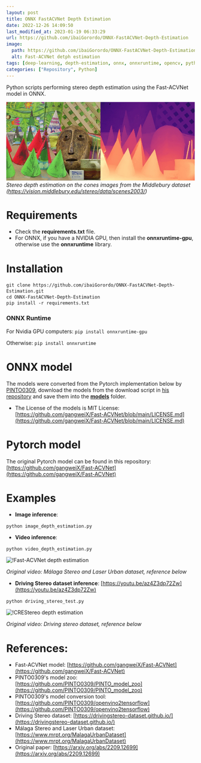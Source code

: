 ```yaml
---
layout: post
title: ONNX FastACVNet Depth Estimation
date: 2022-12-26 14:09:50 
last_modified_at: 2023-01-19 06:33:29 
url: https://github.com/ibaiGorordo/ONNX-FastACVNet-Depth-Estimation
image:
  path: https://github.com/ibaiGorordo/ONNX-FastACVNet-Depth-Estimation/raw/main/doc/img/out.jpg
  alt: Fast-ACVNet detph estimation
tags: [deep-learning, depth-estimation, onnx, onnxruntime, opencv, python, stereo-depth-estimation, stereo-matching, stereo-vision]
categories: ["Repository", Python]
---
```

 Python scripts performing stereo depth estimation using the Fast-ACVNet model in ONNX.
 
![!Fast-ACVNet detph estimation](https://github.com/ibaiGorordo/ONNX-FastACVNet-Depth-Estimation/raw/main/doc/img/out.jpg)
*Stereo depth estimation on the cones images from the Middlebury dataset (https://vision.middlebury.edu/stereo/data/scenes2003/)*

# Requirements

 * Check the **requirements.txt** file.
 * For ONNX, if you have a NVIDIA GPU, then install the **onnxruntime-gpu**, otherwise use the **onnxruntime** library.

# Installation
```
git clone https://github.com/ibaiGorordo/ONNX-FastACVNet-Depth-Estimation.git
cd ONNX-FastACVNet-Depth-Estimation
pip install -r requirements.txt
```
### ONNX Runtime
For Nvidia GPU computers:
`pip install onnxruntime-gpu`

Otherwise:
`pip install onnxruntime`

# ONNX model
The models were converted from the Pytorch implementation below by [PINTO0309](https://github.com/PINTO0309), download the models from the download script in [his repository](https://github.com/PINTO0309/PINTO_model_zoo/tree/main/338_Fast-ACVNet) and save them into the **[models](https://github.com/ibaiGorordo/ONNX-FastACVNet-Depth-Estimation/tree/main/models)** folder. 
- The License of the models is MIT License: [https://github.com/gangweiX/Fast-ACVNet/blob/main/LICENSE.md](https://github.com/gangweiX/Fast-ACVNet/blob/main/LICENSE.md)

# Pytorch model
The original Pytorch model can be found in this repository: [https://github.com/gangweiX/Fast-ACVNet](https://github.com/gangweiX/Fast-ACVNet)
 
# Examples

 * **Image inference**:
 ```
 python image_depth_estimation.py
 ```

 * **Video inference**:
 ```
 python video_depth_estimation.py
 ```
 ![!Fast-ACVNet depth estimation](https://github.com/ibaiGorordo/ONNX-FastACVNet-Depth-Estimation/raw/main/doc/img/fastacvnet_malaga_urban.gif)
 
 *Original video: Málaga Stereo and Laser Urban dataset, reference below*

 * **Driving Stereo dataset inference**: [https://youtu.be/az4Z3dp72Zw](https://youtu.be/az4Z3dp72Zw)
 ```
 python driving_stereo_test.py
 ```
 ![!CREStereo depth estimation](https://github.com/ibaiGorordo/ONNX-FastACVNet-Depth-Estimation/raw/main/doc/img/fastacvnet_driving_stereo.gif)
  
 *Original video: Driving stereo dataset, reference below*
  
# References:
* Fast-ACVNet model: [https://github.com/gangweiX/Fast-ACVNet](https://github.com/gangweiX/Fast-ACVNet)
* PINTO0309's model zoo: [https://github.com/PINTO0309/PINTO_model_zoo](https://github.com/PINTO0309/PINTO_model_zoo)
* PINTO0309's model conversion tool: [https://github.com/PINTO0309/openvino2tensorflow](https://github.com/PINTO0309/openvino2tensorflow)
* Driving Stereo dataset: [https://drivingstereo-dataset.github.io/](https://drivingstereo-dataset.github.io/)
* Málaga Stereo and Laser Urban dataset: [https://www.mrpt.org/MalagaUrbanDataset](https://www.mrpt.org/MalagaUrbanDataset)
* Original paper: [https://arxiv.org/abs/2209.12699](https://arxiv.org/abs/2209.12699)
